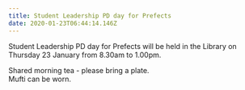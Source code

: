 ```yaml
---
title: Student Leadership PD day for Prefects
date: 2020-01-23T06:44:14.146Z
---
```

Student Leadership PD day for Prefects will be held in the Library on Thursday 23 January from 8.30am to 1.00pm.

Shared morning tea - please bring a plate.  
Mufti can be worn.





